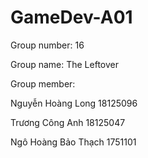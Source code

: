 # GameDev-A01
Group number: 16


Group name: The Leftover


Group member:


Nguyễn Hoàng Long	  18125096


Trương Công Anh		   18125047


Ngô Hoàng Bảo Thạch	1751101
